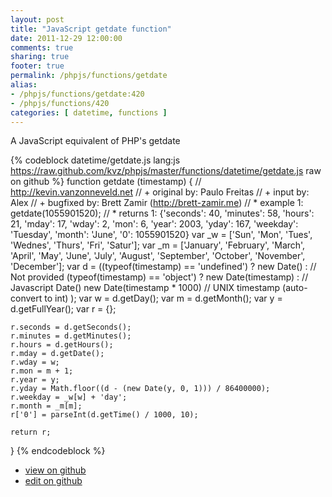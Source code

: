 ```yaml
---
layout: post
title: "JavaScript getdate function"
date: 2011-12-29 12:00:00
comments: true
sharing: true
footer: true
permalink: /phpjs/functions/getdate
alias:
- /phpjs/functions/getdate:420
- /phpjs/functions/420
categories: [ datetime, functions ]
---
```

A JavaScript equivalent of PHP's getdate
<!-- more -->
{% codeblock datetime/getdate.js lang:js https://raw.github.com/kvz/phpjs/master/functions/datetime/getdate.js raw on github %}
function getdate (timestamp) {
    // http://kevin.vanzonneveld.net
    // +   original by: Paulo Freitas
    // +   input by: Alex
    // +   bugfixed by: Brett Zamir (http://brett-zamir.me)
    // *     example 1: getdate(1055901520);
    // *     returns 1: {'seconds': 40, 'minutes': 58, 'hours': 21, 'mday': 17, 'wday': 2, 'mon': 6, 'year': 2003, 'yday': 167, 'weekday': 'Tuesday', 'month': 'June', '0': 1055901520}
    var _w = ['Sun', 'Mon', 'Tues', 'Wednes', 'Thurs', 'Fri', 'Satur'];
    var _m = ['January', 'February', 'March', 'April', 'May', 'June', 'July', 'August', 'September', 'October', 'November', 'December'];
    var d = ((typeof(timestamp) == 'undefined') ? new Date() : // Not provided
    (typeof(timestamp) == 'object') ? new Date(timestamp) : // Javascript Date()
    new Date(timestamp * 1000) // UNIX timestamp (auto-convert to int)
    );
    var w = d.getDay();
    var m = d.getMonth();
    var y = d.getFullYear();
    var r = {};

    r.seconds = d.getSeconds();
    r.minutes = d.getMinutes();
    r.hours = d.getHours();
    r.mday = d.getDate();
    r.wday = w;
    r.mon = m + 1;
    r.year = y;
    r.yday = Math.floor((d - (new Date(y, 0, 1))) / 86400000);
    r.weekday = _w[w] + 'day';
    r.month = _m[m];
    r['0'] = parseInt(d.getTime() / 1000, 10);

    return r;
}
{% endcodeblock %}
<ul>
 <li><a href="https://github.com/kvz/phpjs/blob/master/functions/datetime/getdate.js">view on github</a></li>
 <li><a href="https://github.com/kvz/phpjs/edit/master/functions/datetime/getdate.js">edit on github</a></li>
</ul>
